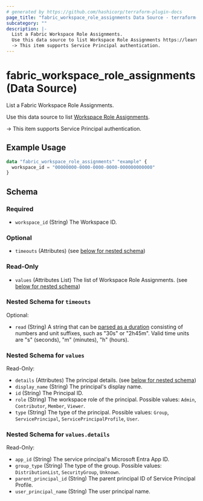 ```yaml
---
# generated by https://github.com/hashicorp/terraform-plugin-docs
page_title: "fabric_workspace_role_assignments Data Source - terraform-provider-fabric"
subcategory: ""
description: |-
  List a Fabric Workspace Role Assignments.
  Use this data source to list Workspace Role Assignments https://learn.microsoft.com/power-bi/collaborate-share/service-roles-new-workspaces.
  -> This item supports Service Principal authentication.
---
```


# fabric_workspace_role_assignments (Data Source)

List a Fabric Workspace Role Assignments.

Use this data source to list [Workspace Role Assignments](https://learn.microsoft.com/power-bi/collaborate-share/service-roles-new-workspaces).

-> This item supports Service Principal authentication.

## Example Usage

```terraform
data "fabric_workspace_role_assignments" "example" {
  workspace_id = "00000000-0000-0000-0000-000000000000"
}
```

<!-- schema generated by tfplugindocs -->
## Schema

### Required

- `workspace_id` (String) The Workspace ID.

### Optional

- `timeouts` (Attributes) (see [below for nested schema](#nestedatt--timeouts))

### Read-Only

- `values` (Attributes List) The list of Workspace Role Assignments. (see [below for nested schema](#nestedatt--values))

<a id="nestedatt--timeouts"></a>

### Nested Schema for `timeouts`

Optional:

- `read` (String) A string that can be [parsed as a duration](https://pkg.go.dev/time#ParseDuration) consisting of numbers and unit suffixes, such as "30s" or "2h45m". Valid time units are "s" (seconds), "m" (minutes), "h" (hours).

<a id="nestedatt--values"></a>

### Nested Schema for `values`

Read-Only:

- `details` (Attributes) The principal details. (see [below for nested schema](#nestedatt--values--details))
- `display_name` (String) The principal's display name.
- `id` (String) The Principal ID.
- `role` (String) The workspace role of the principal. Possible values: `Admin`, `Contributor`, `Member`, `Viewer`.
- `type` (String) The type of the principal. Possible values: `Group`, `ServicePrincipal`, `ServicePrincipalProfile`, `User`.

<a id="nestedatt--values--details"></a>

### Nested Schema for `values.details`

Read-Only:

- `app_id` (String) The service principal's Microsoft Entra App ID.
- `group_type` (String) The type of the group. Possible values: `DistributionList`, `SecurityGroup`, `Unknown`.
- `parent_principal_id` (String) The parent principal ID of Service Principal Profile.
- `user_principal_name` (String) The user principal name.

